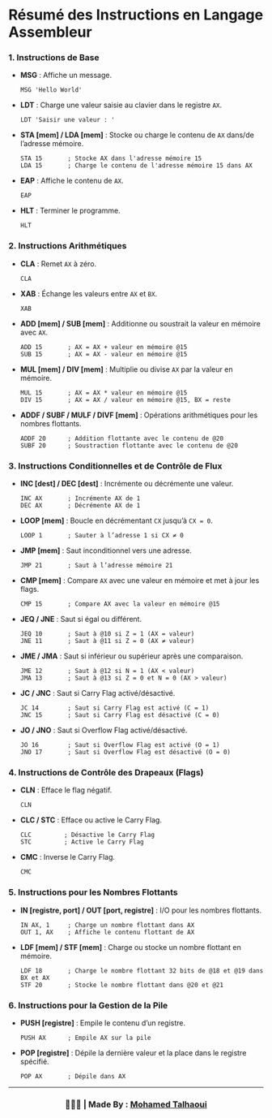 # Résumé des Instructions en Langage Assembleur


### 1. **Instructions de Base**
   - **MSG** : Affiche un message.
     ```assembly
     MSG 'Hello World'
     ```
   - **LDT** : Charge une valeur saisie au clavier dans le registre `AX`.
     ```assembly
     LDT 'Saisir une valeur : '
     ```
   - **STA [mem] / LDA [mem]** : Stocke ou charge le contenu de `AX` dans/de l’adresse mémoire.
     ```assembly
     STA 15       ; Stocke AX dans l'adresse mémoire 15
     LDA 15       ; Charge le contenu de l'adresse mémoire 15 dans AX
     ```
   - **EAP** : Affiche le contenu de `AX`.
     ```assembly
     EAP
     ```
   - **HLT** : Terminer le programme.
     ```assembly
     HLT
     ```

### 2. **Instructions Arithmétiques**
   - **CLA** : Remet `AX` à zéro.
     ```assembly
     CLA
     ```
   - **XAB** : Échange les valeurs entre `AX` et `BX`.
     ```assembly
     XAB
     ```
   - **ADD [mem] / SUB [mem]** : Additionne ou soustrait la valeur en mémoire avec `AX`.
     ```assembly
     ADD 15       ; AX = AX + valeur en mémoire @15
     SUB 15       ; AX = AX - valeur en mémoire @15
     ```
   - **MUL [mem] / DIV [mem]** : Multiplie ou divise `AX` par la valeur en mémoire.
     ```assembly
     MUL 15       ; AX = AX * valeur en mémoire @15
     DIV 15       ; AX = AX / valeur en mémoire @15, BX = reste
     ```
   - **ADDF / SUBF / MULF / DIVF [mem]** : Opérations arithmétiques pour les nombres flottants.
     ```assembly
     ADDF 20      ; Addition flottante avec le contenu de @20
     SUBF 20      ; Soustraction flottante avec le contenu de @20
     ```

### 3. **Instructions Conditionnelles et de Contrôle de Flux**
   - **INC [dest] / DEC [dest]** : Incrémente ou décrémente une valeur.
     ```assembly
     INC AX       ; Incrémente AX de 1
     DEC AX       ; Décrémente AX de 1
     ```
   - **LOOP [mem]** : Boucle en décrémentant `CX` jusqu’à `CX = 0`.
     ```assembly
     LOOP 1       ; Sauter à l’adresse 1 si CX ≠ 0
     ```
   - **JMP [mem]** : Saut inconditionnel vers une adresse.
     ```assembly
     JMP 21       ; Saut à l’adresse mémoire 21
     ```
   - **CMP [mem]** : Compare `AX` avec une valeur en mémoire et met à jour les flags.
     ```assembly
     CMP 15       ; Compare AX avec la valeur en mémoire @15
     ```
   - **JEQ / JNE** : Saut si égal ou différent.
     ```assembly
     JEQ 10       ; Saut à @10 si Z = 1 (AX = valeur)
     JNE 11       ; Saut à @11 si Z = 0 (AX ≠ valeur)
     ```
   - **JME / JMA** : Saut si inférieur ou supérieur après une comparaison.
     ```assembly
     JME 12       ; Saut à @12 si N = 1 (AX < valeur)
     JMA 13       ; Saut à @13 si Z = 0 et N = 0 (AX > valeur)
     ```
   - **JC / JNC** : Saut si Carry Flag activé/désactivé.
     ```assembly
     JC 14        ; Saut si Carry Flag est activé (C = 1)
     JNC 15       ; Saut si Carry Flag est désactivé (C = 0)
     ```
   - **JO / JNO** : Saut si Overflow Flag activé/désactivé.
     ```assembly
     JO 16        ; Saut si Overflow Flag est activé (O = 1)
     JNO 17       ; Saut si Overflow Flag est désactivé (O = 0)
     ```

### 4. **Instructions de Contrôle des Drapeaux (Flags)**
   - **CLN** : Efface le flag négatif.
     ```assembly
     CLN
     ```
   - **CLC / STC** : Efface ou active le Carry Flag.
     ```assembly
     CLC         ; Désactive le Carry Flag
     STC         ; Active le Carry Flag
     ```
   - **CMC** : Inverse le Carry Flag.
     ```assembly
     CMC
     ```

### 5. **Instructions pour les Nombres Flottants**
   - **IN [registre, port] / OUT [port, registre]** : I/O pour les nombres flottants.
     ```assembly
     IN AX, 1     ; Charge un nombre flottant dans AX
     OUT 1, AX    ; Affiche le contenu flottant de AX
     ```
   - **LDF [mem] / STF [mem]** : Charge ou stocke un nombre flottant en mémoire.
     ```assembly
     LDF 18       ; Charge le nombre flottant 32 bits de @18 et @19 dans BX et AX
     STF 20       ; Stocke le nombre flottant dans @20 et @21
     ```

### 6. **Instructions pour la Gestion de la Pile**
   - **PUSH [registre]** : Empile le contenu d’un registre.
     ```assembly
     PUSH AX      ; Empile AX sur la pile
     ```
   - **POP [registre]** : Dépile la dernière valeur et la place dans le registre spécifié.
     ```assembly
     POP AX       ; Dépile dans AX
     ```

---


<h3 align="center"> 🧑🏻‍💻 | Made By : <a href="https://github.com/mohamedtalhaouii" target="_blank">Mohamed Talhaoui</a></h3>

